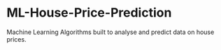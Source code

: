 # ML-House-Price-Prediction

Machine Learning Algorithms built to analyse and predict data on house prices.
